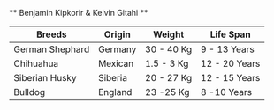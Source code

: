 ** Benjamin Kipkorir & Kelvin Gitahi **

|Breeds             |Origin      |Weight     |Life Span      |
|-------------------|------------|-----------|---------------|
|German Shephard    |Germany     |30 - 40 Kg |9 - 13 Years   |
|Chihuahua          |Mexican     |1.5 - 3 Kg |12 - 20 Years  |
|Siberian Husky     |Siberia     |20 - 27 Kg |12 - 15 Years  |
|Bulldog            |England     |23 -25 Kg  |8 -10 Years    |
